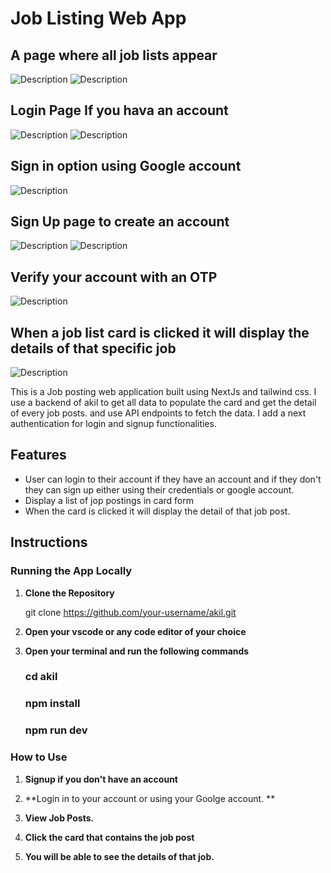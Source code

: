 # Job Listing Web App

## A page where all job lists appear
![Description](/Pages/A.png)
![Description](/Pages/B.png)
## Login Page If you hava an account
![Description](/Pages/C.png)
![Description](/Pages/D.png)
## Sign in option using Google account
![Description](/Pages/J.png)
## Sign Up page to create an account
![Description](/Pages/E.png)
![Description](/Pages/F.png)
## Verify your account with an OTP
![Description](/Pages/G.png)
## When a job list card is clicked it will display the details of that specific job
![Description](/Pages/I.png)




This is a Job posting web application built using NextJs and tailwind css. I use a backend of akil to get all data to populate the card and get the detail of every job posts. and use API endpoints to fetch the data. I add a next authentication for login and signup functionalities.

## Features

- User can login to their account if they have an account and if they don't they can sign up either using their credentials or google account.
- Display a list of jop postings in card form 
- When the card is clicked it will display the detail of that job post.


## Instructions

### Running the App Locally

1. **Clone the Repository**
   
   git clone https://github.com/your-username/akil.git

2. **Open your vscode or any code editor of your choice**
3. **Open your terminal and run the following commands**
   ### cd akil
   ### npm install
   ### npm run dev

### How to Use

1. **Signup if you don't have an account**

2. **Login in to your account or using your Goolge account. **

3. **View Job Posts.**

4. **Click the card that contains the job post**

5. **You will be able to see the details of that job.**
